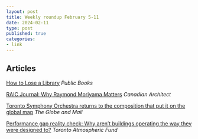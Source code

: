 ```yaml
---
layout: post
title: Weekly roundup February 5-11
date: 2024-02-11
type: post
published: true
categories:
- link
---
```



## Articles

[How to Lose a Library](https://www.publicbooks.org/how-to-lose-a-library/ "How to Lose a Library. By Carolyn Dever") *Public Books*

[RAIC Journal: Why Raymond Moriyama Matters](https://www.canadianarchitect.com/why-raymond-moriyama-matters/ "RAIC Journal: Why Raymond Moriyama Matters. By Trevor Boddy") *Canadian Architect*

[Toronto Symphony Orchestra returns to the composition that put it on the global map](https://www.theglobeandmail.com/arts/theatre-and-performance/article-toronto-symphony-orchestra-returns-to-the-composition-that-put-it-on/ "Toronto Symphony Orchestra returns to the composition that put it on the global map. By Mira Miller") *The Globe and Mail*

[Performance gap reality check: Why aren’t buildings operating the way they were designed to?](https://taf.ca/performance-gap-reality-check/ "Performance gap reality check: Why aren’t buildings operating the way they were designed to? By Bryan Purcell") *Toronto Atmospheric Fund*
